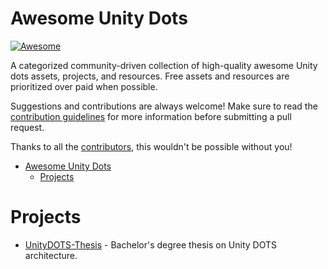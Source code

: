 Awesome Unity Dots
=============

[![Awesome](https://cdn.rawgit.com/sindresorhus/awesome/d7305f38d29fed78fa85652e3a63e154dd8e8829/media/badge.svg)](https://github.com/longshilin/awesome-unity-dots)

A categorized community-driven collection of high-quality awesome Unity dots assets, projects, and resources. Free assets and resources are prioritized over paid when possible.

Suggestions and contributions are always welcome! Make sure to read the [contribution guidelines](https://github.com/longshilin/awesome-unity-dots/blob/master/CONTRIBUTING.md) for more information before submitting a pull request.

Thanks to all the [contributors](https://github.com/longshilin/awesome-unity-dots/graphs/contributors), this wouldn't be possible without you!

- [Awesome Unity Dots](#awesome-unity-dots)
  - [Projects](#projects)


# Projects
* [UnityDOTS-Thesis](https://github.com/mikyll/UnityDOTS-Thesis) - Bachelor's degree thesis on Unity DOTS architecture.
